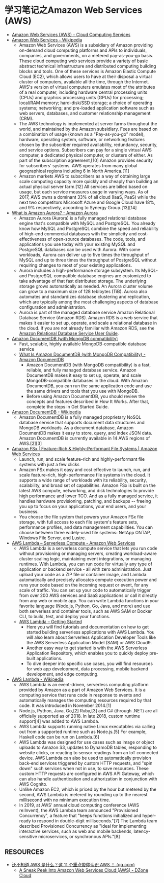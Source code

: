 # 学习笔记之Amazon Web Services (AWS)

* [Amazon Web Services (AWS) - Cloud Computing Services](https://aws.amazon.com/?nc2=h_lg)
* [Amazon Web Services - Wikipedia](https://en.wikipedia.org/wiki/Amazon_Web_Services)
  * Amazon Web Services (AWS) is a subsidiary of Amazon providing on-demand cloud computing platforms and APIs to individuals, companies, and governments, on a metered pay-as-you-go basis. These cloud computing web services provide a variety of basic abstract technical infrastructure and distributed computing building blocks and tools. One of these services is Amazon Elastic Compute Cloud (EC2), which allows users to have at their disposal a virtual cluster of computers, available all the time, through the Internet. AWS's version of virtual computers emulates most of the attributes of a real computer, including hardware central processing units (CPUs) and graphics processing units (GPUs) for processing; local/RAM memory; hard-disk/SSD storage; a choice of operating systems; networking; and pre-loaded application software such as web servers, databases, and customer relationship management (CRM).
  * The AWS technology is implemented at server farms throughout the world, and maintained by the Amazon subsidiary. Fees are based on a combination of usage (known as a "Pay-as-you-go" model), hardware, operating system, software, or networking features chosen by the subscriber required availability, redundancy, security, and service options. Subscribers can pay for a single virtual AWS computer, a dedicated physical computer, or clusters of either. As part of the subscription agreement,[10] Amazon provides security for subscribers' systems. AWS operates from many global geographical regions including 6 in North America.[11]
  * Amazon markets AWS to subscribers as a way of obtaining large scale computing capacity more quickly and cheaply than building an actual physical server farm.[12] All services are billed based on usage, but each service measures usage in varying ways. As of 2017, AWS owns a dominant 33% of all cloud (IaaS, PaaS) while the next two competitors Microsoft Azure and Google Cloud have 18%, and 9% respectively, according to Synergy Group.[13][14]
* [What is Amazon Aurora? - Amazon Aurora](https://docs.aws.amazon.com/AmazonRDS/latest/AuroraUserGuide/CHAP_AuroraOverview.html)
  * Amazon Aurora (Aurora) is a fully managed relational database engine that's compatible with MySQL and PostgreSQL. You already know how MySQL and PostgreSQL combine the speed and reliability of high-end commercial databases with the simplicity and cost-effectiveness of open-source databases. The code, tools, and applications you use today with your existing MySQL and PostgreSQL databases can be used with Aurora. With some workloads, Aurora can deliver up to five times the throughput of MySQL and up to three times the throughput of PostgreSQL without requiring changes to most of your existing applications.
  * Aurora includes a high-performance storage subsystem. Its MySQL- and PostgreSQL-compatible database engines are customized to take advantage of that fast distributed storage. The underlying storage grows automatically as needed. An Aurora cluster volume can grow to a maximum size of 128 tebibytes (TiB). Aurora also automates and standardizes database clustering and replication, which are typically among the most challenging aspects of database configuration and administration.
  * Aurora is part of the managed database service Amazon Relational Database Service (Amazon RDS). Amazon RDS is a web service that makes it easier to set up, operate, and scale a relational database in the cloud. If you are not already familiar with Amazon RDS, see the [Amazon Relational Database Service User Guide](https://docs.aws.amazon.com/AmazonRDS/latest/UserGuide/Welcome.html).
* [Amazon DocumentDB (with MongoDB compatibility)](https://aws.amazon.com/documentdb/)
  * Fast, scalable, highly available MongoDB-compatible database service
  * [What Is Amazon DocumentDB (with MongoDB Compatibility) - Amazon DocumentDB](https://docs.aws.amazon.com/documentdb/latest/developerguide/what-is.html)
    * Amazon DocumentDB (with MongoDB compatibility) is a fast, reliable, and fully managed database service. Amazon DocumentDB makes it easy to set up, operate, and scale MongoDB-compatible databases in the cloud. With Amazon DocumentDB, you can run the same application code and use the same drivers and tools that you use with MongoDB.
    * Before using Amazon DocumentDB, you should review the concepts and features described in How It Works. After that, complete the steps in Get Started Guide.
* [Amazon DocumentDB - Wikipedia](https://en.wikipedia.org/wiki/Amazon_DocumentDB)
  * Amazon DocumentDB is a fully managed proprietary NoSQL database service that supports document data structures and MongoDB workloads. As a document database, Amazon DocumentDB makes it easy to store, query, and index JSON data. Amazon DocumentDB is currently available in 14 AWS regions of AWS.[2][3]
* [Amazon FSx | Feature-Rich & Highly-Performant File Systems | Amazon Web Services](https://aws.amazon.com/fsx/)
  * Launch, run, and scale feature-rich and highly-performant file systems with just a few clicks
  * Amazon FSx makes it easy and cost effective to launch, run, and scale feature-rich, high-performance file systems in the cloud. It supports a wide range of workloads with its reliability, security, scalability, and broad set of capabilities. Amazon FSx is built on the latest AWS compute, networking, and disk technologies to provide high performance and lower TCO. And as a fully managed service, it handles hardware provisioning, patching, and backups -- freeing you up to focus on your applications, your end users, and your business.
  * You choose the file system that powers your Amazon FSx file storage, with full access to each file system's feature sets, performance profiles, and data management capabilities. You can choose between three widely-used file systems: NetApp ONTAP, Windows File Server, and Lustre.
* [AWS Lambda – Serverless Compute - Amazon Web Services](https://aws.amazon.com/lambda/)
  * AWS Lambda is a serverless compute service that lets you run code without provisioning or managing servers, creating workload-aware cluster scaling logic, maintaining event integrations, or managing runtimes. With Lambda, you can run code for virtually any type of application or backend service - all with zero administration. Just upload your code as a ZIP file or container image, and Lambda automatically and precisely allocates compute execution power and runs your code based on the incoming request or event, for any scale of traffic. You can set up your code to automatically trigger from over 200 AWS services and SaaS applications or call it directly from any web or mobile app. You can write Lambda functions in your favorite language (Node.js, Python, Go, Java, and more) and use both serverless and container tools, such as AWS SAM or Docker CLI, to build, test, and deploy your functions.
  * [AWS Lambda – Getting Started](https://aws.amazon.com/lambda/getting-started/)
    * Here you will find tutorials and documentation on how to get started building serverless applications with AWS Lambda. You will also learn about Serverless Application Developer Tools like the AWS Serverless Application Model (SAM) or AWS Cloud9.
    * Another easy way to get started is with the AWS Serverless Application Repository, which enables you to quickly deploy pre-built applications.
    * To dive deeper into specific use cases, you will find resources for web app development, data processing, mobile backend development, and edge computing.
* [AWS Lambda - Wikipedia](https://en.wikipedia.org/wiki/AWS_Lambda)
  * AWS Lambda is an event-driven, serverless computing platform provided by Amazon as a part of Amazon Web Services. It is a computing service that runs code in response to events and automatically manages the computing resources required by that code. It was introduced in November 2014.[1]
  * Node.js, Python, Java, Go,[2] Ruby,[3] and C# (through .NET) are all officially supported as of 2018. In late 2018, custom runtime support[4] was added to AWS Lambda.
  * AWS Lambda supports running native Linux executables via calling out from a supported runtime such as Node.js.[5] For example, Haskell code can be run on Lambda.[6]
  * AWS Lambda was designed for use cases such as image or object uploads to Amazon S3, updates to DynamoDB tables, responding to website clicks, or reacting to sensor readings from an IoT connected device. AWS Lambda can also be used to automatically provision back-end services triggered by custom HTTP requests, and "spin down" such services when not in use, to save resources. These custom HTTP requests are configured in AWS API Gateway, which can also handle authentication and authorization in conjunction with AWS Cognito.
  * Unlike Amazon EC2, which is priced by the hour but metered by the second, AWS Lambda is metered by rounding up to the nearest millisecond with no minimum execution time.
  * In 2019, at AWS' annual cloud computing conference (AWS re:Invent), the AWS Lambda team announced "Provisioned Concurrency", a feature that "keeps functions initialized and hyper-ready to respond in double-digit milliseconds."[7] The Lambda team described Provisioned Concurrency as "ideal for implementing interactive services, such as web and mobile backends, latency-sensitive microservices, or synchronous APIs."[8]

## RESOURCES

* [还不知道 AWS 是什么？这 11 个重点带你认识 AWS ！ (qq.com)](https://mp.weixin.qq.com/s/E7nkDxM3KbnXhqto0ZbkyQ)
  * [A Sneak Peek Into Amazon Web Services Cloud (AWS) - DZone Cloud](https://dzone.com/articles/a-sneak-peek-into-amazon-web-services-cloud-aws)
